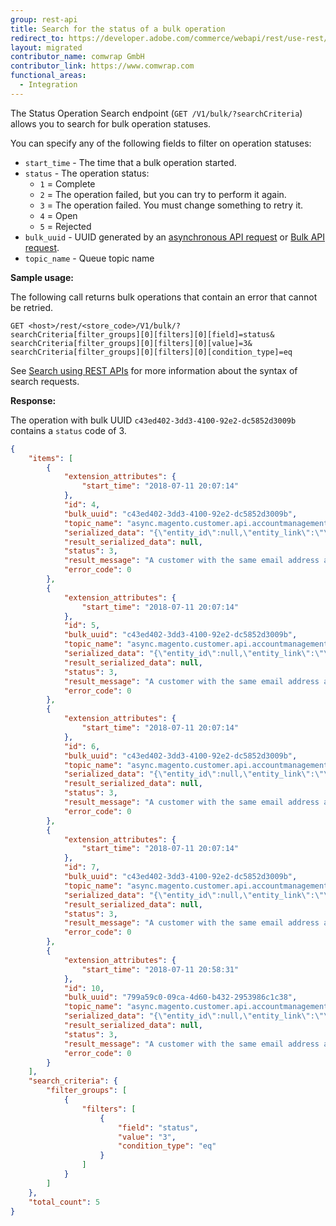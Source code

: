 ```yaml
---
group: rest-api
title: Search for the status of a bulk operation
redirect_to: https://developer.adobe.com/commerce/webapi/rest/use-rest/operation-status-search
layout: migrated
contributor_name: comwrap GmbH
contributor_link: https://www.comwrap.com
functional_areas:
  - Integration
---
```


The Status Operation Search endpoint (`GET /V1/bulk/?searchCriteria`) allows you to search for bulk operation statuses.

You can specify any of the following fields to filter on operation statuses:

*  `start_time` - The time that a bulk operation started.
*  `status` - The operation status:
   *  `1` = Complete
   *  `2` = The operation failed, but you can try to perform it again.
   *  `3` = The operation failed. You must change something to retry it.
   *  `4` = Open
   *  `5` = Rejected
*  `bulk_uuid` - UUID generated by an [asynchronous API request](https://developer.adobe.com/commerce/webapi/rest/use-rest/asynchronous-web-endpoints) or [Bulk API request](https://developer.adobe.com/commerce/webapi/rest/use-rest/bulk-endpoints).
*  `topic_name` - Queue topic name

**Sample usage:**

The following call returns bulk operations that contain an error that cannot be retried.

```http
GET <host>/rest/<store_code>/V1/bulk/?
searchCriteria[filter_groups][0][filters][0][field]=status&
searchCriteria[filter_groups][0][filters][0][value]=3&
searchCriteria[filter_groups][0][filters][0][condition_type]=eq
```

See [Search using REST APIs](https://developer.adobe.com/commerce/webapi/rest/use-rest/performing-searches) for more information about the syntax of search requests.

**Response:**

The operation with bulk UUID `c43ed402-3dd3-4100-92e2-dc5852d3009b` contains a `status` code of 3.

```json
{
    "items": [
        {
            "extension_attributes": {
                "start_time": "2018-07-11 20:07:14"
            },
            "id": 4,
            "bulk_uuid": "c43ed402-3dd3-4100-92e2-dc5852d3009b",
            "topic_name": "async.magento.customer.api.accountmanagementinterface.createaccount.post",
            "serialized_data": "{\"entity_id\":null,\"entity_link\":\"\",\"meta_information\":\"{\\\"customer\\\":{\\\"email\\\":\\\"mshaw@example.com\\\",\\\"firstname\\\":\\\"Melanie Shaw\\\",\\\"lastname\\\":\\\"Doe\\\"},\\\"password\\\":\\\"Password1\\\",\\\"redirectUrl\\\":\\\"\\\"}\"}",
            "result_serialized_data": null,
            "status": 3,
            "result_message": "A customer with the same email address already exists in an associated website.",
            "error_code": 0
        },
        {
            "extension_attributes": {
                "start_time": "2018-07-11 20:07:14"
            },
            "id": 5,
            "bulk_uuid": "c43ed402-3dd3-4100-92e2-dc5852d3009b",
            "topic_name": "async.magento.customer.api.accountmanagementinterface.createaccount.post",
            "serialized_data": "{\"entity_id\":null,\"entity_link\":\"\",\"meta_information\":\"{\\\"customer\\\":{\\\"email\\\":\\\"bmartin@example.com\\\",\\\"firstname\\\":\\\"Bryce\\\",\\\"lastname\\\":\\\"Martin\\\"},\\\"password\\\":\\\"Password1\\\",\\\"redirectUrl\\\":\\\"\\\"}\"}",
            "result_serialized_data": null,
            "status": 3,
            "result_message": "A customer with the same email address already exists in an associated website.",
            "error_code": 0
        },
        {
            "extension_attributes": {
                "start_time": "2018-07-11 20:07:14"
            },
            "id": 6,
            "bulk_uuid": "c43ed402-3dd3-4100-92e2-dc5852d3009b",
            "topic_name": "async.magento.customer.api.accountmanagementinterface.createaccount.post",
            "serialized_data": "{\"entity_id\":null,\"entity_link\":\"\",\"meta_information\":\"{\\\"customer\\\":{\\\"email\\\":\\\"bmartin@example.com\\\",\\\"firstname\\\":\\\"Bryce\\\",\\\"lastname\\\":\\\"Martin\\\"},\\\"password\\\":\\\"Password1\\\",\\\"redirectUrl\\\":\\\"\\\"}\"}",
            "result_serialized_data": null,
            "status": 3,
            "result_message": "A customer with the same email address already exists in an associated website.",
            "error_code": 0
        },
        {
            "extension_attributes": {
                "start_time": "2018-07-11 20:07:14"
            },
            "id": 7,
            "bulk_uuid": "c43ed402-3dd3-4100-92e2-dc5852d3009b",
            "topic_name": "async.magento.customer.api.accountmanagementinterface.createaccount.post",
            "serialized_data": "{\"entity_id\":null,\"entity_link\":\"\",\"meta_information\":\"{\\\"customer\\\":{\\\"email\\\":\\\"tgomez@example.com\\\",\\\"firstname\\\":\\\"Teresa\\\",\\\"lastname\\\":\\\"Gomez\\\"},\\\"password\\\":\\\"Password1\\\",\\\"redirectUrl\\\":\\\"\\\"}\"}",
            "result_serialized_data": null,
            "status": 3,
            "result_message": "A customer with the same email address already exists in an associated website.",
            "error_code": 0
        },
        {
            "extension_attributes": {
                "start_time": "2018-07-11 20:58:31"
            },
            "id": 10,
            "bulk_uuid": "799a59c0-09ca-4d60-b432-2953986c1c38",
            "topic_name": "async.magento.customer.api.accountmanagementinterface.createaccount.post",
            "serialized_data": "{\"entity_id\":null,\"entity_link\":\"\",\"meta_information\":\"{\\\"customer\\\":{\\\"email\\\":\\\"bmartin@example.com\\\",\\\"firstname\\\":\\\"Bryce\\\",\\\"lastname\\\":\\\"Martin\\\"},\\\"password\\\":\\\"Password1\\\",\\\"redirectUrl\\\":\\\"\\\"}\"}",
            "result_serialized_data": null,
            "status": 3,
            "result_message": "A customer with the same email address already exists in an associated website.",
            "error_code": 0
        }
    ],
    "search_criteria": {
        "filter_groups": [
            {
                "filters": [
                    {
                        "field": "status",
                        "value": "3",
                        "condition_type": "eq"
                    }
                ]
            }
        ]
    },
    "total_count": 5
}
```
